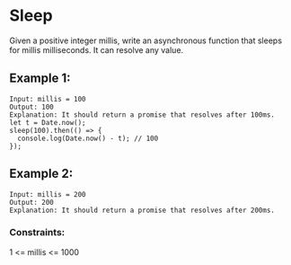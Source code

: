 # Sleep

Given a positive integer millis, write an asynchronous function that sleeps for millis milliseconds. It can resolve any value.

## Example 1:

```
Input: millis = 100
Output: 100
Explanation: It should return a promise that resolves after 100ms.
let t = Date.now();
sleep(100).then(() => {
  console.log(Date.now() - t); // 100
});
```

## Example 2:

```
Input: millis = 200
Output: 200
Explanation: It should return a promise that resolves after 200ms.
```

### Constraints:
1 <= millis <= 1000

